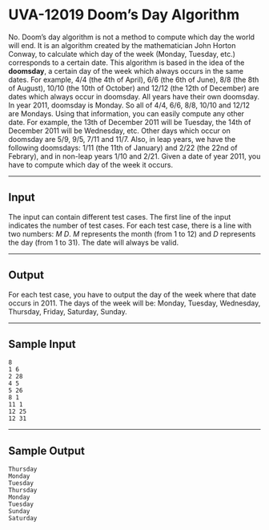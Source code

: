 # UVA-12019 Doom’s Day Algorithm

No. Doom’s day algorithm is not a method to compute which day the world will end. It is an algorithm created by the mathematician John Horton Conway, to calculate which day of the week (Monday, Tuesday, etc.) corresponds to a certain date.
This algorithm is based in the idea of the **doomsday**, a certain day of the week which always occurs in the same dates. For example, 4/4 (the 4th of April), 6/6 (the 6th of June), 8/8 (the 8th of August), 10/10 (the 10th of October) and 12/12 (the 12th of December) are dates which always occur in doomsday. All years have their own doomsday.
In year 2011, doomsday is Monday. So all of 4/4, 6/6, 8/8, 10/10 and 12/12 are Mondays. Using that information, you can easily compute any other date. For example, the 13th of December 2011 will be Tuesday, the 14th of December 2011 will be Wednesday, etc.
Other days which occur on doomsday are 5/9, 9/5, 7/11 and 11/7. Also, in leap years, we have the following doomsdays: 1/11 (the 11th of January) and 2/22 (the 22nd of Febrary), and in non-leap years 1/10 and 2/21. Given a date of year 2011, you have to compute which day of the week it occurs.

---
## Input

The input can contain different test cases. The first line of the input indicates the number of test cases. For each test case, there is a line with two numbers: $M$ $D$. $M$ represents the month (from $1$ to $12$) and $D$ represents the day (from $1$ to $31$). The date will always be valid.

---
## Output

For each test case, you have to output the day of the week where that date occurs in 2011. The days of the week will be: Monday, Tuesday, Wednesday, Thursday, Friday, Saturday, Sunday.

---
## Sample Input

```
8
1 6
2 28
4 5
5 26
8 1
11 1
12 25
12 31
```

---
## Sample Output

```
Thursday
Monday
Tuesday
Thursday
Monday
Tuesday
Sunday
Saturday
```